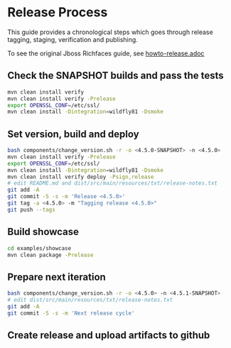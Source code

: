 # Release Process

This guide provides a chronological steps which goes through release tagging, staging, verification and publishing.

To see the original Jboss Richfaces guide, see [howto-release.adoc](howto-release.adoc)

## Check the SNAPSHOT builds and pass the tests

```bash
mvn clean install verify
mvn clean install verify -Prelease
export OPENSSL_CONF=/etc/ssl/
mvn clean install -Dintegration=wildfly81 -Dsmoke
```

## Set version, build and deploy

```bash
bash components/change_version.sh -r -o <4.5.0-SNAPSHOT> -n <4.5.0>
mvn clean install verify -Prelease
export OPENSSL_CONF=/etc/ssl/
mvn clean install -Dintegration=wildfly81 -Dsmoke
mvn clean install verify deploy -Psign,release
# edit README.md and dist/src/main/resources/txt/release-notes.txt
git add -A
git commit -S -s -m 'Release <4.5.0>'
git tag -a <4.5.0> -m "Tagging release <4.5.0>"
git push --tags
```

## Build showcase

```bash
cd examples/showcase
mvn clean package -Prelease
```

## Prepare next iteration

```bash
bash components/change_version.sh -r -o <4.5.0> -n <4.5.1-SNAPSHOT>
# edit dist/src/main/resources/txt/release-notes.txt
git add -A
git commit -S -s -m 'Next release cycle'
```

## Create release and upload artifacts to github
